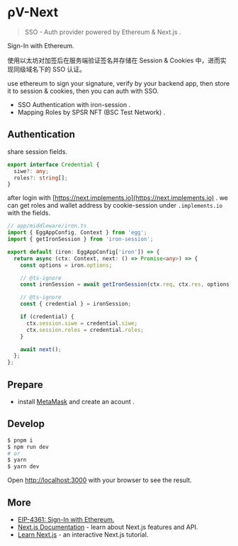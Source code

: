 # ρV-Next

> SSO - Auth provider powered by Ethereum & Next.js .

Sign-In with Ethereum.

使用以太坊对加签后在服务端验证签名并存储在 Session & Cookies 中，进而实现同级域名下的 SSO 认证。

use ethereum to sign your signature, verify by your backend app, then store it to session & cookies, then you can auth with SSO.

- SSO Authentication with iron-session .
- Mapping Roles by SPSR NFT (BSC Test Network) .

## Authentication

share session fields.

```ts
export interface Credential {
  siwe?: any;
  roles?: string[];
}
```

after login with [https://next.implements.io](https://next.implements.io) . we can get roles and wallet address by cookie-session under `.implements.io` with the fields.

```ts
// app/middleware/iron.ts
import { EggAppConfig, Context } from 'egg';
import { getIronSession } from 'iron-session';

export default (iron: EggAppConfig['iron']) => {
  return async (ctx: Context, next: () => Promise<any>) => {
    const options = iron.options;

    // @ts-ignore
    const ironSession = await getIronSession(ctx.req, ctx.res, options);

    // @ts-ignore
    const { credential } = ironSession;

    if (credential) {
      ctx.session.siwe = credential.siwe;
      ctx.session.roles = credential.roles;
    }

    await next();
  };
};
```

## Prepare

- install [MetaMask](https://metamask.io/download/) and create an acount .

## Develop

```bash
$ pnpm i
$ npm run dev
# or
$ yarn
$ yarn dev
```

Open [http://localhost:3000](http://localhost:3000) with your browser to see the result.

## More

- [EIP-4361: Sign-In with Ethereum.](https://eips.ethereum.org/EIPS/eip-4361)
- [Next.js Documentation](https://nextjs.org/docs) - learn about Next.js features and API.
- [Learn Next.js](https://nextjs.org/learn) - an interactive Next.js tutorial.
